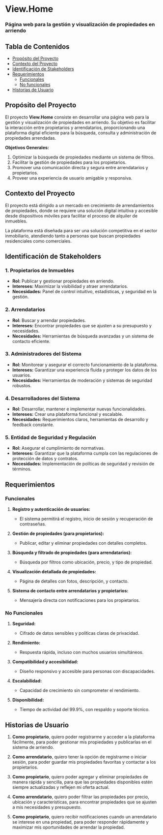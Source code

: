 # View.Home

### Página web para la gestión y visualización de propiedades en arriendo

## Tabla de Contenidos

- [Propósito del Proyecto](#proposito-del-proyecto)
- [Contexto del Proyecto](#contexto-del-proyecto)
- [Identificación de Stakeholders](#identificacion-de-stakeholders)
- [Requerimientos](#requerimientos)
  - [Funcionales](#funcionales)
  - [No funcionales](#no-funcionales)
- [Historias de Usuario](#historias-de-usuario)

## Propósito del Proyecto

El proyecto **View.Home** consiste en desarrollar una página web para la gestión y visualización de propiedades en arriendo. Su objetivo es facilitar la interacción entre propietarios y arrendatarios, proporcionando una plataforma digital eficiente para la búsqueda, consulta y administración de propiedades arrendadas.

**Objetivos Generales:**
1. Optimizar la búsqueda de propiedades mediante un sistema de filtros.
2. Facilitar la gestión de propiedades para los propietarios.
3. Promover una comunicación directa y segura entre arrendatarios y propietarios.
4. Proveer una experiencia de usuario amigable y responsiva.

## Contexto del Proyecto

El proyecto está dirigido a un mercado en crecimiento de arrendamientos de propiedades, donde se requiere una solución digital intuitiva y accesible desde dispositivos móviles para facilitar el proceso de alquiler de inmuebles.

La plataforma está diseñada para ser una solución competitiva en el sector inmobiliario, atendiendo tanto a personas que buscan propiedades residenciales como comerciales.

## Identificación de Stakeholders

### 1. Propietarios de Inmuebles
- **Rol:** Publicar y gestionar propiedades en arriendo.
- **Intereses:** Maximizar la visibilidad y atraer arrendatarios.
- **Necesidades:** Panel de control intuitivo, estadísticas, y seguridad en la gestión.

### 2. Arrendatarios
- **Rol:** Buscar y arrendar propiedades.
- **Intereses:** Encontrar propiedades que se ajusten a su presupuesto y necesidades.
- **Necesidades:** Herramientas de búsqueda avanzadas y un sistema de contacto eficiente.

### 3. Administradores del Sistema
- **Rol:** Monitorear y asegurar el correcto funcionamiento de la plataforma.
- **Intereses:** Garantizar una experiencia fluida y proteger los datos de los usuarios.
- **Necesidades:** Herramientas de moderación y sistemas de seguridad robustos.

### 4. Desarrolladores del Sistema
- **Rol:** Desarrollar, mantener e implementar nuevas funcionalidades.
- **Intereses:** Crear una plataforma funcional y escalable.
- **Necesidades:** Requerimientos claros, herramientas de desarrollo y feedback constante.

### 5. Entidad de Seguridad y Regulación
- **Rol:** Asegurar el cumplimiento de normativas.
- **Intereses:** Garantizar que la plataforma cumpla con las regulaciones de protección de datos y contratos.
- **Necesidades:** Implementación de políticas de seguridad y revisión de términos.

## Requerimientos

### Funcionales

1. **Registro y autenticación de usuarios:**
   - El sistema permitirá el registro, inicio de sesión y recuperación de contraseñas.

2. **Gestión de propiedades (para propietarios):**
   - Publicar, editar y eliminar propiedades con detalles completos.

3. **Búsqueda y filtrado de propiedades (para arrendatarios):**
   - Búsqueda por filtros como ubicación, precio, y tipo de propiedad.

4. **Visualización detallada de propiedades:**
   - Página de detalles con fotos, descripción, y contacto.

5. **Sistema de contacto entre arrendatarios y propietarios:**
   - Mensajería directa con notificaciones para los propietarios.

### No Funcionales

1. **Seguridad:**
   - Cifrado de datos sensibles y políticas claras de privacidad.

2. **Rendimiento:**
   - Respuesta rápida, incluso con muchos usuarios simultáneos.

3. **Compatibilidad y accesibilidad:**
   - Diseño responsivo y accesible para personas con discapacidades.

4. **Escalabilidad:**
   - Capacidad de crecimiento sin comprometer el rendimiento.

5. **Disponibilidad:**
   - Tiempo de actividad del 99.9%, con respaldo y soporte técnico.
     
## Historias de Usuario

1. **Como propietario**, quiero poder registrarme y acceder a la plataforma fácilmente, para poder gestionar mis propiedades y publicarlas en el sistema de arriendo.

2. **Como arrendatario**, quiero tener la opción de registrarme o iniciar sesión, para poder guardar mis propiedades favoritas y contactar a los propietarios.

3. **Como propietario**, quiero poder agregar y eliminar propiedades de manera rápida y sencilla, para que las propiedades disponibles estén siempre actualizadas y reflejen mi oferta actual.

4. **Como arrendatario**, quiero poder filtrar las propiedades por precio, ubicación y características, para encontrar propiedades que se ajusten a mis necesidades y presupuesto.

5. **Como propietario**, quiero recibir notificaciones cuando un arrendatario se interese en una propiedad, para poder responder rápidamente y maximizar mis oportunidades de arrendar la propiedad.

